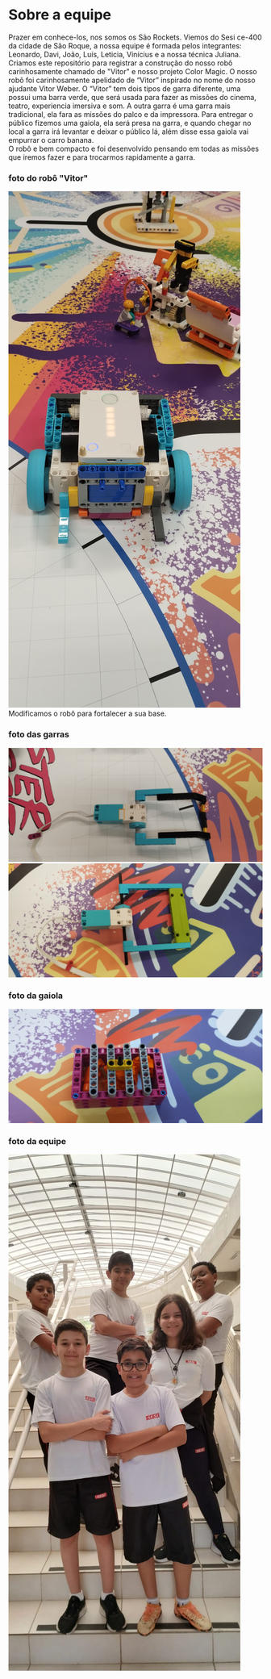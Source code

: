 # Sobre a equipe 
Prazer em conhece-los, nos somos os São Rockets. 
Viemos do Sesi ce-400  da cidade de São Roque, a nossa equipe é formada pelos integrantes: Leonardo, Davi, João, Luís, Leticia, Vinícius e a nossa técnica Juliana. 
Criamos este repositório para registrar a construção do nosso robô carinhosamente chamado de "Vitor" e nosso projeto Color Magic.
O nosso robô foi carinhosamente apelidado de “Vitor” inspirado no nome do nosso ajudante Vitor Weber. 
O “Vitor” tem dois tipos de garra diferente, uma possui uma barra verde, que será usada para fazer as missões do cinema, teatro, experiencia imersiva e som. A outra garra é uma garra mais tradicional, ela fara as missões do palco e da impressora. Para entregar o público fizemos uma gaiola, ela será presa na garra, e quando chegar no local a garra irá levantar e deixar o público lá, além disse essa gaiola vai empurrar o carro banana.  
O robô e bem compacto e foi desenvolvido pensando em todas as missões que iremos fazer e para trocarmos rapidamente a garra. 
### foto do robô "Vitor"
![robô "Vitor"](SpikeFT.jpg)
Modificamos o robô para fortalecer a sua base.   
### foto das garras
![1° garra do "Vitor"](Garra1.jpg)
![2° garra do "Vitor"](Garra2.jpg)
### foto da gaiola
![gaiola do "Vitor"](Gaiola.jpg)
### foto da equipe 
![foto do grupo](fotogrupo.jpeg) 
